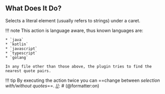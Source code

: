 ## What Does It Do?

Selects a literal element (usually refers to strings) under a caret.

[//]: # (@formatter:off)
!!! note
    This action is language aware, thus known languages are:

    * `java`
    * `kotlin`
    * `javascript`
    * `typescript`
    * `golang`

    In any file other than those above, the plugin tries to find the nearest quote pairs.

!!! tip
    By executing the action twice you can ==change between _selection with/without quotes_==.
[//]: # (@formatter:on)
